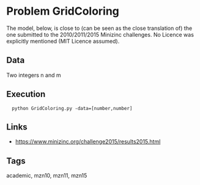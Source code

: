 # Problem GridColoring

The model, below, is close to (can be seen as the close translation of) the one submitted to the 2010/2011/2015 Minizinc challenges.
No Licence was explicitly mentioned (MIT Licence assumed).

## Data
  Two integers n and m

## Execution
```
  python GridColoring.py -data=[number,number]
```

## Links
  - https://www.minizinc.org/challenge2015/results2015.html

## Tags
  academic, mzn10, mzn11, mzn15
